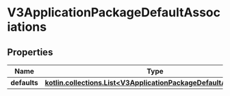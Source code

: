 
# V3ApplicationPackageDefaultAssociations

## Properties
Name | Type | Description | Notes
------------ | ------------- | ------------- | -------------
**defaults** | [**kotlin.collections.List&lt;V3ApplicationPackageDefaultAssociation&gt;**](V3ApplicationPackageDefaultAssociation.md) |  |  [optional]



